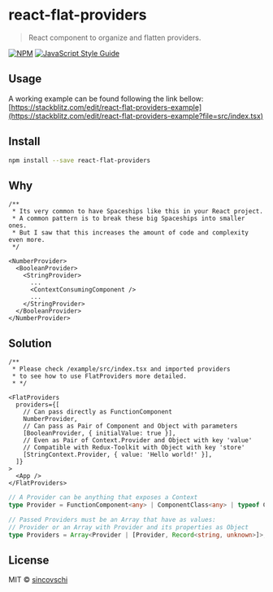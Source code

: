 # react-flat-providers

> React component to organize and flatten providers.

[![NPM](https://img.shields.io/npm/v/react-flat-providers.svg)](https://www.npmjs.com/package/react-flat-providers) [![JavaScript Style Guide](https://img.shields.io/badge/code_style-standard-brightgreen.svg)](https://standardjs.com)

## Usage

A working example can be found following the link bellow:
[https://stackblitz.com/edit/react-flat-providers-example](https://stackblitz.com/edit/react-flat-providers-example?file=src/index.tsx)

## Install

```bash
npm install --save react-flat-providers
```

## Why

```tsx
/**
 * Its very common to have Spaceships like this in your React project.
 * A common pattern is to break these big Spaceships into smaller ones.
 * But I saw that this increases the amount of code and complexity even more.
 */

<NumberProvider>
  <BooleanProvider>
    <StringProvider>
      ...
      <ContextConsumingComponent />
      ...
    </StringProvider>
  </BooleanProvider>
</NumberProvider>
```

## Solution

```tsx
/**
 * Please check /example/src/index.tsx and imported providers
 * to see how to use FlatProviders more detailed.
 * */

<FlatProviders
  providers={[
    // Can pass directly as FunctionComponent
    NumberProvider,
    // Can pass as Pair of Component and Object with parameters
    [BooleanProvider, { initialValue: true }],
    // Even as Pair of Context.Provider and Object with key 'value'
    // Compatible with Redux-Toolkit with Object with key 'store'
    [StringContext.Provider, { value: 'Hello world!' }],
  ]}
>
  <App />
</FlatProviders>
```

```ts
// A Provider can be anything that exposes a Context
type Provider = FunctionComponent<any> | ComponentClass<any> | typeof Component;

// Passed Providers must be an Array that have as values:
// Provider or an Array with Provider and its properties as Object
type Providers = Array<Provider | [Provider, Record<string, unknown>]>;
```

## License

MIT © [sincovschi](https://github.com/sincovschi)
